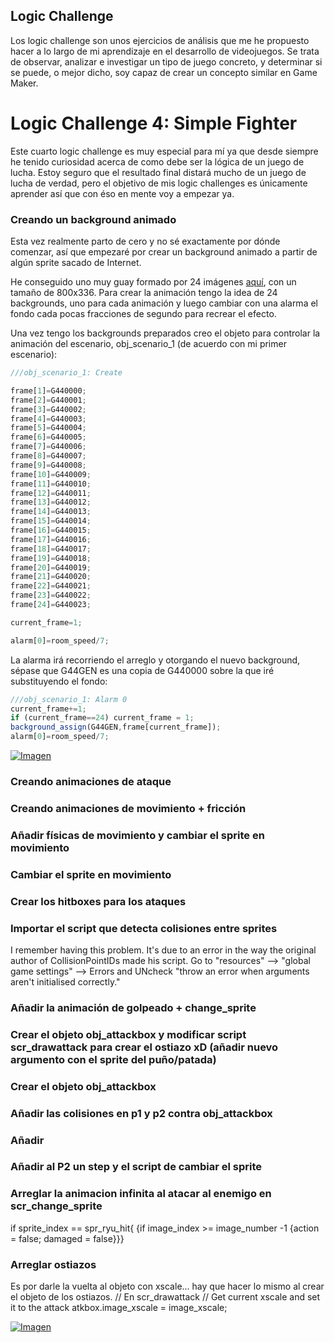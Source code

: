 ## Logic Challenge

Los logic challenge son unos ejercicios de análisis que me he propuesto hacer a lo largo de mi aprendizaje en el desarrollo de videojuegos. Se trata de observar, analizar e investigar un tipo de juego concreto, y determinar si se puede, o mejor dicho, soy capaz de crear un concepto similar en Game Maker. 

# Logic Challenge 4: Simple Fighter

Este cuarto logic challenge es muy especial para mí ya que desde siempre he tenido curiosidad acerca de como debe ser la lógica de un juego de lucha. Estoy seguro que el resultado final distará mucho de un juego de lucha de verdad, pero el objetivo de mis logic challenges es únicamente aprender así que con éso en mente voy a empezar ya.

### Creando un background animado

Esta vez realmente parto de cero y no sé exactamente por dónde comenzar, así que empezaré por crear un background animado a partir de algún sprite sacado de Internet.

He conseguido uno muy guay formado por 24 imágenes [aquí](http://twistedsifter.com/2013/05/animated-gifs-of-fighting-game-backgrounds/), con un tamaño de 800x336. Para crear la animación tengo la idea de 24 backgrounds, uno para cada animación y luego cambiar con una alarma el fondo cada pocas fracciones de segundo para recrear el efecto. 

Una vez tengo los backgrounds preparados creo el objeto para controlar la animación del escenario, obj_scenario_1 (de acuerdo con mi primer escenario):

```javascript
///obj_scenario_1: Create

frame[1]=G440000;
frame[2]=G440001;
frame[3]=G440002;
frame[4]=G440003;
frame[5]=G440004;
frame[6]=G440005;
frame[7]=G440006;
frame[8]=G440007;
frame[9]=G440008;
frame[10]=G440009;
frame[11]=G440010;
frame[12]=G440011;
frame[13]=G440012;
frame[14]=G440013;
frame[15]=G440014;
frame[16]=G440015;
frame[17]=G440016;
frame[18]=G440017;
frame[19]=G440018;
frame[20]=G440019;
frame[21]=G440020;
frame[22]=G440021;
frame[23]=G440022;
frame[24]=G440023;

current_frame=1;

alarm[0]=room_speed/7;
```

La alarma irá recorriendo el arreglo y otorgando el nuevo background, sépase que G44GEN es una copia de G440000 sobre la que iré substituyendo el fondo:

```javascript
///obj_scenario_1: Alarm 0
current_frame+=1;
if (current_frame==24) current_frame = 1;
background_assign(G44GEN,frame[current_frame]);
alarm[0]=room_speed/7;
```

[![Imagen](https://github.com/hcosta/referencia-gml/raw/master/aprendizaje/logic_challenges/04_simple_fighter.gmx/docs/img1.png)](https://github.com/hcosta/referencia-gml/raw/master/aprendizaje/logic_challenges/04_simple_fighter.gmx/docs/img1.png)

### Creando animaciones de ataque

### Creando animaciones de movimiento + fricción

### Añadir físicas de movimiento y cambiar el sprite en movimiento

### Cambiar el sprite en movimiento

### Crear los hitboxes para los ataques

### Importar el script que detecta colisiones entre sprites
I remember having this problem. It's due to an error in the way the original author of CollisionPointIDs made his script. Go to "resources" --> "global game settings" --> Errors and UNcheck "throw an error when arguments aren't initialised correctly."

### Añadir la animación de golpeado + change_sprite

### Crear el objeto obj_attackbox y modificar script scr_drawattack para crear el ostiazo xD (añadir nuevo argumento con el sprite del puño/patada)

### Crear el objeto obj_attackbox

### Añadir las colisiones en p1 y p2 contra obj_attackbox

### Añadir 

### Añadir al P2 un step y el script de cambiar el sprite

### Arreglar la animacion infinita al atacar al enemigo en scr_change_sprite
if sprite_index == spr_ryu_hit{
     {if image_index >= image_number -1
            {action = false; damaged = false}}}

### Arreglar ostiazos
Es por darle la vuelta al objeto con xscale... hay que hacer lo mismo al crear el objeto de los ostiazos.
// En scr_drawattack
// Get current xscale and set it to the attack 
atkbox.image_xscale = image_xscale;

[![Imagen](https://github.com/hcosta/referencia-gml/raw/master/aprendizaje/logic_challenges/04_simple_fighter.gmx/docs/img10.png)](https://github.com/hcosta/referencia-gml/raw/master/aprendizaje/logic_challenges/04_simple_fighter.gmx/docs/img10.png)